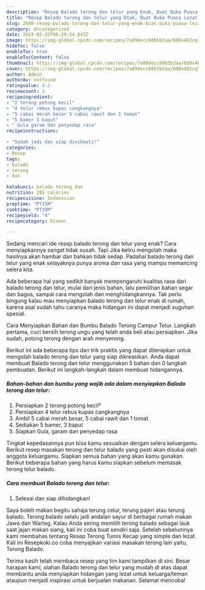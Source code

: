 ```yaml
---
description: "Resep Balado terong dan telur yang Enak, Buat Buka Puasa Lezat Sekali"
title: "Resep Balado terong dan telur yang Enak, Buat Buka Puasa Lezat Sekali"
slug: 2600-resep-balado-terong-dan-telur-yang-enak-buat-buka-puasa-lezat-sekali
category: Uncategorized
date: 2023-02-25T06:29:24.843Z
image: https://img-global.cpcdn.com/recipes/7a09decc68b5b3aa/680x482cq70/balado-terong-dan-telur-foto-resep-utama.jpg
hideToc: false
enableToc: true
enableTocContent: false
thumbnail: https://img-global.cpcdn.com/recipes/7a09decc68b5b3aa/680x482cq70/balado-terong-dan-telur-foto-resep-utama.jpg
cover: https://img-global.cpcdn.com/recipes/7a09decc68b5b3aa/680x482cq70/balado-terong-dan-telur-foto-resep-utama.jpg
author: Admin
authorAv: notfound
ratingvalue: 4.2
reviewcount: 3
recipeingredient:
- "2 terong potong kecil"
- "4 telur rebus kupas cangkangnya"
- "5 cabai merah besar 5 cabai rawit dan 1 tomat"
- "5 bamer 3 baput"
- " Gula garam dan penyedap rasa"
recipeinstructions:

- "Sudah jadi dan siap dinikmati!"
categories:
- Resep
tags:
- balado
- terong
- dan

katakunci: balado terong dan 
nutrition: 295 calories
recipecuisine: Indonesian
preptime: "PT15M"
cooktime: "PT38M"
recipeyield: "4"
recipecategory: Dinner

---
```



Sedang mencari ide resep balado terong dan telur yang enak? Cara menyiapkannya sangat tidak susah. Tapi Jika keliru mengolah maka hasilnya akan hambar dan bahkan tidak sedap. Padahal balado terong dan telur yang enak selayaknya punya aroma dan rasa yang mampu memancing selera kita.


Ada beberapa hal yang sedikit banyak mempengaruhi kualitas rasa dari balado terong dan telur, mulai dari jenis bahan, lalu pemilihan bahan segar dan bagus, sampai cara mengolah dan menghidangkannya. Tak perlu bingung kalau mau menyiapkan balado terong dan telur enak di rumah, karena asal sudah tahu caranya maka hidangan ini dapat menjadi suguhan spesial.

Cara Menyiapkan Bahan dan Bumbu Balado Terong Campur Telur. Langkah pertama, cuci bersih terong ungu yang telah anda beli atau persiapkan. Jika sudah, potong terong dengan arah menyerong.


Berikut ini ada beberapa tips dan trik praktis yang dapat diterapkan untuk mengolah balado terong dan telur yang siap dikreasikan. Anda dapat membuat Balado terong dan telur menggunakan 5 bahan dan 0 langkah pembuatan. Berikut ini langkah-langkah dalam membuat hidangannya.

<!--inarticleads1-->

##### Bahan-bahan dan bumbu yang wajib ada dalam menyiapkan Balado terong dan telur:

1. Persiapkan 2 terong potong kecil²
1. Persiapkan 4 telur rebus kupas cangkangnya
1. Ambil 5 cabai merah besar, 5 cabai rawit dan 1 tomat
1. Sediakan 5 bamer, 3 baput
1. Siapkan  Gula, garam dan penyedap rasa


Tingkat kepedasannya pun bisa kamu sesuaikan dengan selera keluargamu. Berikut resep masakan terong dan telur balado yang pasti akan disukai oleh anggota keluargamu. Siapkan semua bahan yang akan kamu gunakan. Berikut beberapa bahan yang harus kamu siapkan sebelum memasak terong telur balado. 

<!--inarticleads2-->

##### Cara membuat Balado terong dan telur:


1. Selesai dan siap dihidangkan!

Saya boleh makan begitu sahaja terung celur, terung pajeri atau terung balado. Terong balado selalu jadi andalan sayur di berbagai rumah makan Jawa dan Warteg. Kalau Anda sering memilih terong balado sebagai lauk saat jajan makan siang, kali ini coba buat sendiri saja. Setelah sebelumnya kami membahas tentang Resep Terong Tumis Kecap yang simple dan lezat. Kali ini Resepkoki.co coba menyajikan variasi masakan terong lain yaitu, Terong Balado. 

Terima kasih telah membaca resep yang tim kami tampilkan di sini. Besar harapan kami, olahan Balado terong dan telur yang mudah di atas dapat membantu anda menyiapkan hidangan yang lezat untuk keluarga/teman ataupun menjadi inspirasi untuk berjualan makanan. Selamat mencoba!
